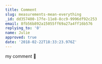 ```yaml
---
title: Comment
slug: measurements-mean-everything
_id: dd357400-17fe-11e8-8cc9-9996df92c253
email: 8fb56b892a15055ff69a27a4ff16b576
replying_to: '0'
name: Julie
approved: true
date: '2018-02-22T18:33:23.976Z'
---
```

my comment :wave:
